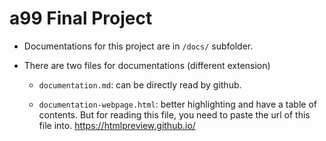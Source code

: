 # a99 Final Project

- Documentations for this project are in `/docs/` subfolder.

- There are two files for documentations (different extension)
  
  - `documentation.md`: can be directly read by github.
  
  - `documentation-webpage.html`: better highlighting and have a table of contents. But for reading this file, you need to paste the url of this file into. https://htmlpreview.github.io/
